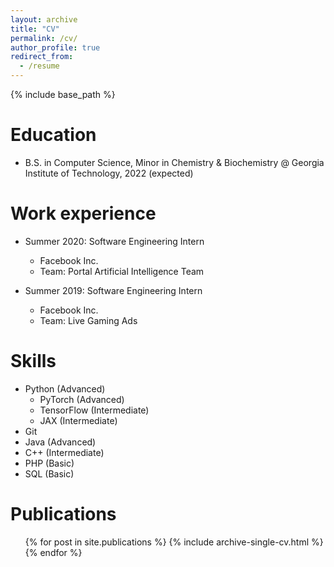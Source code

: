 ```yaml
---
layout: archive
title: "CV"
permalink: /cv/
author_profile: true
redirect_from:
  - /resume
---
```


{% include base_path %}

Education
======
* B.S. in Computer Science, Minor in Chemistry & Biochemistry @ Georgia Institute of Technology, 2022 (expected)

Work experience
======
* Summer 2020: Software Engineering Intern
  * Facebook Inc.
  * Team: Portal Artificial Intelligence Team

* Summer 2019: Software Engineering Intern
  * Facebook Inc.
  * Team: Live Gaming Ads
  
Skills
======
* Python (Advanced)
  * PyTorch (Advanced)
  * TensorFlow (Intermediate)
  * JAX (Intermediate)
* Git 
* Java (Advanced)
* C++ (Intermediate)
* PHP (Basic)
* SQL (Basic)

Publications
======
  <ul>{% for post in site.publications %}
    {% include archive-single-cv.html %}
  {% endfor %}</ul>

<!-- Talks
======
  <ul>{% for post in site.talks %}
    {% include archive-single-talk-cv.html %}
  {% endfor %}</ul>
  
Teaching
======
  <ul>{% for post in site.teaching %}
    {% include archive-single-cv.html %}
  {% endfor %}</ul> -->
<!--   
Service and leadership
======
* Currently signed in to 43 different slack teams -->

